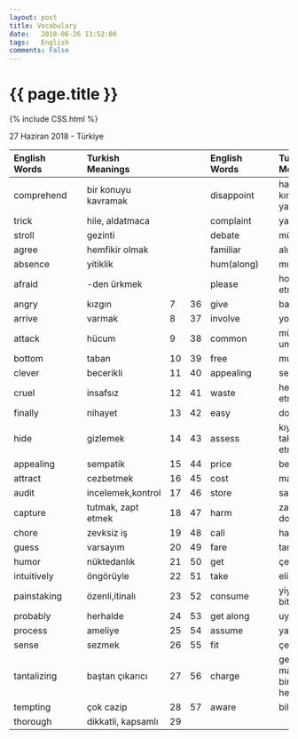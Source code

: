```yaml
---
layout: post
title: Vocabulary
date:   2018-06-26 13:52:00
tags:   English
comments: False
---
```


{{ page.title }}
================
{% include CSS.html %}

<p class="meta">27 Haziran 2018 - Türkiye</p>

| English Words |   | Turkish Meanings    |    |    | English Words |   | Turkish Meanings                  |
|:--------------|:--|:--------------------|:---|:---|:--------------|:--|:----------------------------------|
| comprehend    |   | bir konuyu kavramak |    |    | disappoint    |   | hayal kırıklığı yaşatmak          |
| trick         |   | hile, aldatmaca     |    |    | complaint     |   | yakınma                           |
| stroll        |   | gezinti             |    |    | debate        |   | münazara                          |
| agree         |   | hemfikir olmak      |    |    | familiar      |   | alışıldık                         |
| absence       |   | yitiklik            |    |    | hum(along)    |   | mırıldanmak                       |
| afraid        |   | -den ürkmek         |    |    | please        |   | hoşnut etmek                      |
| angry         |   | kızgın              | 7  | 36 | give          |   | bahşetmek                         |
| arrive        |   | varmak              | 8  | 37 | involve       |   | yol açmak                         |
| attack        |   | hücum               | 9  | 38 | common        |   | müşterek umumi                    |
| bottom        |   | taban               | 10 | 39 | free          |   | muaf                              |
| clever        |   | becerikli           | 11 | 40 | appealing     |   | sempatik                          |
| cruel         |   | insafsız            | 12 | 41 | waste         |   | heba etmek, atık                  |
| finally       |   | nihayet             | 13 | 42 | easy          |   | doğal                             |
| hide          |   | gizlemek            | 14 | 43 | assess        |   | kıymet takdir etmek               |
| appealing     |   | sempatik            | 15 | 44 | price         |   | bedel, eder                       |
| attract       |   | cezbetmek           | 16 | 45 | cost          |   | mal olmak                         |
| audit         |   | incelemek,kontrol   | 17 | 46 | store         |   | saklama                           |
| capture       |   | tutmak, zapt etmek  | 18 | 47 | harm          |   | zararı dokunmak                   |
| chore         |   | zevksiz iş          | 19 | 48 | call          |   | haykırmak                         |
| guess         |   | varsayım            | 20 | 49 | fare          |   | tarife                            |
| humor         |   | nüktedanlık         | 21 | 50 | get           |   | çekip almak                       |
| intuitively   |   | öngörüyle           | 22 | 51 | take          |   | eline almak                       |
| painstaking   |   | özenli,itinalı      | 23 | 52 | consume       |   | yiyip bitirmek                    |
| probably      |   | herhalde            | 24 | 53 | get along     |   | uyuşmak                           |
| process       |   | ameliye             | 25 | 54 | assume        |   | yakıştırmak                       |
| sense         |   | sezmek              | 26 | 55 | fit           |   | çelişmemek                        |
| tantalizing   |   | baştan çıkarıcı     | 27 | 56 | charge        |   | geçirmek masrafı birinin hesabına |
| tempting      |   | çok cazip           | 28 | 57 | aware         |   | bilinçli                          |
| thorough      |   | dikkatli, kapsamlı  | 29 |    |               |   |                                   |


~~~
~~~
